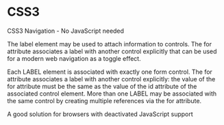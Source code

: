CSS3
====

CSS3 Navigation - No JavaScript needed

The label element may be used to attach information to controls. 
The for attribute associates a label with another control explicitly 
that can be used for a modern web navigation as a toggle effect.

Each LABEL element is associated with exactly one form control.
The for attribute associates a label with another control explicitly: the value 
of the for attribute must be the same as the value of the id attribute of the 
associated control element. More than one LABEL may be associated with the same 
control by creating multiple references via the for attribute.

A good solution for browsers with deactivated JavaScript support 

